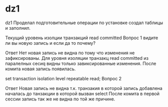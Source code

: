 # dz1
 dz1
 Проделал подготовительные операции по установке создал таблицы и заполнил.

 Текущий уровень изолции транзакций
 read committed
Вопрос 1
видите ли вы новую запись и если да то почему?

Ответ
Нет новая запись не видна по тому что изменения не зафиксированы.
Для уровня изоляции транзакц  read committed  из паралелных сесиq видны
только завиксированные изменения. После комита новая запись появилась.

set transaction isolation level repeatable read;
Вопрос 2

Ответ
Новая запись не видна т.к. транзакия в которой запись добавлена началась
до танзакции в которой вызван select
После комита в первой сессии запись так же не видна по той же причине.
